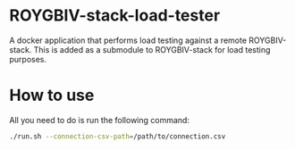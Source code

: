 # ROYGBIV-stack-load-tester
A docker application that performs load testing against a remote ROYGBIV-stack. This is added as a submodule to ROYGBIV-stack for load testing purposes.

# How to use

All you need to do is run the following command:

```bash
./run.sh --connection-csv-path=/path/to/connection.csv
```
